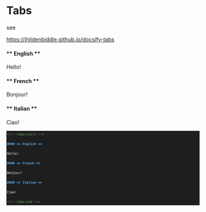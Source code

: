 # Tabs

see

https://jhildenbiddle.github.io/docsify-tabs


<!-- tabs:start -->

#### ** English **

Hello!

#### ** French **

Bonjour!

#### ** Italian **

Ciao!

<!-- tabs:end -->

![](img/tabs.png)

